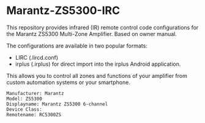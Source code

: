# Marantz-ZS5300-IRC
This repository provides infrared (IR) remote control code configurations for the Marantz ZS5300 Multi-Zone Amplifier. Based on owner manual.

The configurations are available in two popular formats:

* LIRC (.lircd.conf) 
* irplus (.irplus) for direct import into the irplus Android application.

This allows you to control all zones and functions of your amplifier from custom automation systems or your smartphone.



```
Manufacturer: Marantz
Model: ZS5300
Displayname: Marantz ZS5300 6-channel 
Device Class: 
Remotename: RC5300ZS
```
